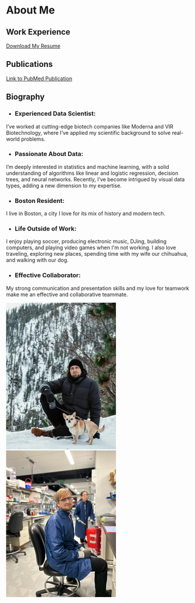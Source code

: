 # About Me

## Work Experience

<a href="assets/md/assets/Pavel_Makarov_Resume.pdf"
download>Download My Resume </a>


## Publications
[Link to PubMed Publication](https://pubmed.ncbi.nlm.nih.gov/29947151/)

## Biography
- ### Experienced Data Scientist: 
I’ve worked at cutting-edge biotech companies like Moderna and VIR Biotechnology, where I’ve applied my scientific background to solve real-world problems.
- ### Passionate About Data:
I’m deeply interested in statistics and machine learning, with a solid understanding of algorithms like linear and logistic regression, decision trees, and neural networks. Recently, I’ve become intrigued by visual data types, adding a new dimension to my expertise.
- ### Boston Resident: 
I live in Boston, a city I love for its mix of history and modern tech.
- ### Life Outside of Work:
I enjoy playing soccer, producing electronic music, DJing, building computers, and playing video games when I'm not working. I also love traveling, exploring new places, spending time with my wife our chihuahua, and walking with our dog.
- ### Effective Collaborator: 
My strong communication and presentation skills and my love for teamwork make me an effective and collaborative teammate.

![Me and my dog](/assets/images/with_chester.png) ![Laboratory](/assets/images/lab.png)

